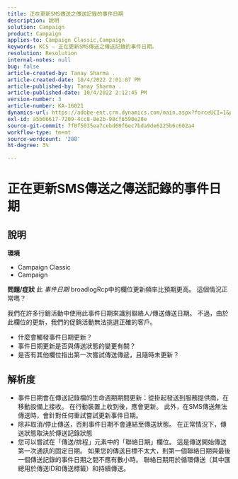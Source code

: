```yaml
---
title: 正在更新SMS傳送之傳送記錄的事件日期
description: 說明
solution: Campaign
product: Campaign
applies-to: Campaign Classic,Campaign
keywords: KCS — 正在更新SMS傳送之傳送記錄的事件日期。
resolution: Resolution
internal-notes: null
bug: false
article-created-by: Tanay Sharma .
article-created-date: 10/4/2022 2:01:07 PM
article-published-by: Tanay Sharma .
article-published-date: 10/4/2022 2:12:45 PM
version-number: 3
article-number: KA-16021
dynamics-url: https://adobe-ent.crm.dynamics.com/main.aspx?forceUCI=1&pagetype=entityrecord&etn=knowledgearticle&id=35c58ef9-ec43-ed11-bba2-0022480868ff
exl-id: a5b66617-7209-4cc8-8e2b-98cf6590e28e
source-git-commit: 7f0f5035ea7cebd60f6ec7bda9de6225b6c602a4
workflow-type: tm+mt
source-wordcount: '288'
ht-degree: 3%

---
```


# 正在更新SMS傳送之傳送記錄的事件日期

## 說明

<b>環境</b>
- Campaign Classic
- Campaign

<b>問題/症狀</b>
此 *事件日期* broadlogRcp中的欄位更新頻率比預期更高。 這個情況正常嗎？

我們在許多行銷活動中使用此事件日期來識別聯絡人/傳送傳送日期。 不過，由於此欄位的更新，我們的促銷活動無法挑選正確的客戶。

- 什麼會觸發事件日期更新？
- 事件日期更新是否與傳送狀態的變更有關？
- 是否有其他欄位指出第一次嘗試傳送傳遞，且隨時未更新？





## 解析度


- 事件日期會在傳送記錄檔的生命週期期間更新：從掛起發送到服務提供商，在移動設備上接收。 在行動裝置上收到後，應會更新。 此外，在SMS傳送無法傳送時，會針對任何重試嘗試更新事件日期。
- 除非取消/停止傳送，否則事件日期不會連結至傳送狀態。 在正常情況下，傳送狀態取決於傳送記錄狀態
- 您可以嘗試在「傳送/排程」元素中的「聯絡日期」欄位。 這是傳送開始傳送第一次通訊的固定日期。 如果您的傳送目標不太大，則第一個聯絡日期與最後一個傳送記錄的事件日期之間不應有數小時。 聯絡日期用於循環傳送（其中匯總用於傳送ID和傳送標籤）和持續傳送。
